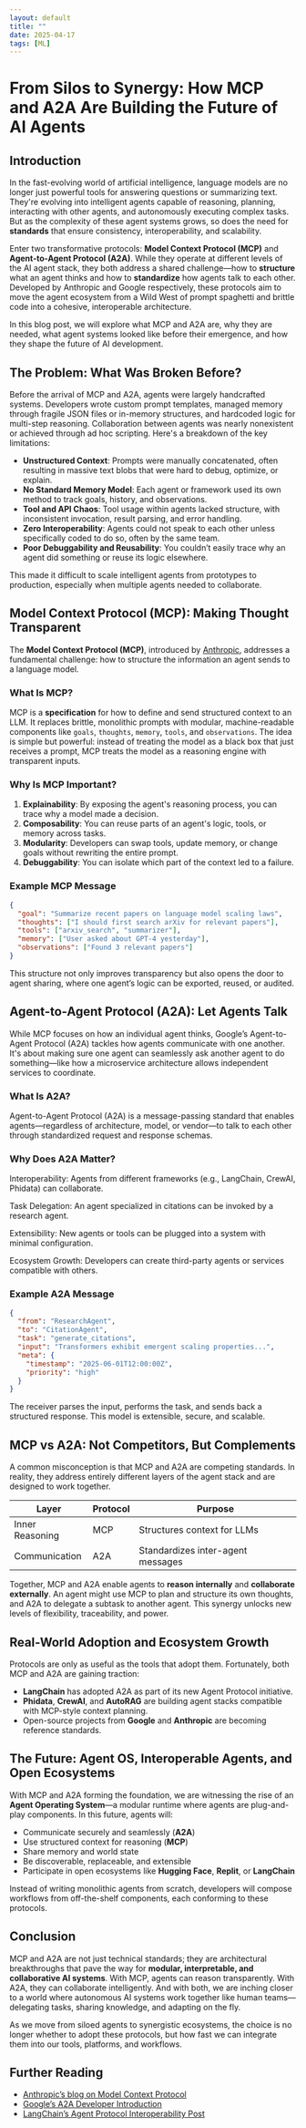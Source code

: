 ```yaml
---
layout: default
title: ""
date: 2025-04-17
tags: [ML]
---
```


# From Silos to Synergy: How MCP and A2A Are Building the Future of AI Agents

## Introduction

In the fast-evolving world of artificial intelligence, language models are no longer just powerful tools for answering questions or summarizing text. They're evolving into intelligent agents capable of reasoning, planning, interacting with other agents, and autonomously executing complex tasks. But as the complexity of these agent systems grows, so does the need for **standards** that ensure consistency, interoperability, and scalability.

Enter two transformative protocols: **Model Context Protocol (MCP)** and **Agent-to-Agent Protocol (A2A)**. While they operate at different levels of the AI agent stack, they both address a shared challenge—how to **structure** what an agent thinks and how to **standardize** how agents talk to each other. Developed by Anthropic and Google respectively, these protocols aim to move the agent ecosystem from a Wild West of prompt spaghetti and brittle code into a cohesive, interoperable architecture.

In this blog post, we will explore what MCP and A2A are, why they are needed, what agent systems looked like before their emergence, and how they shape the future of AI development.

## The Problem: What Was Broken Before?

Before the arrival of MCP and A2A, agents were largely handcrafted systems. Developers wrote custom prompt templates, managed memory through fragile JSON files or in-memory structures, and hardcoded logic for multi-step reasoning. Collaboration between agents was nearly nonexistent or achieved through ad hoc scripting. Here's a breakdown of the key limitations:

- **Unstructured Context**: Prompts were manually concatenated, often resulting in massive text blobs that were hard to debug, optimize, or explain.
- **No Standard Memory Model**: Each agent or framework used its own method to track goals, history, and observations.
- **Tool and API Chaos**: Tool usage within agents lacked structure, with inconsistent invocation, result parsing, and error handling.
- **Zero Interoperability**: Agents could not speak to each other unless specifically coded to do so, often by the same team.
- **Poor Debuggability and Reusability**: You couldn’t easily trace why an agent did something or reuse its logic elsewhere.

This made it difficult to scale intelligent agents from prototypes to production, especially when multiple agents needed to collaborate.

## Model Context Protocol (MCP): Making Thought Transparent

The **Model Context Protocol (MCP)**, introduced by [Anthropic](https://www.anthropic.com/news/model-context-protocol), addresses a fundamental challenge: how to structure the information an agent sends to a language model.

### What Is MCP?

MCP is a **specification** for how to define and send structured context to an LLM. It replaces brittle, monolithic prompts with modular, machine-readable components like `goals`, `thoughts`, `memory`, `tools`, and `observations`. The idea is simple but powerful: instead of treating the model as a black box that just receives a prompt, MCP treats the model as a reasoning engine with transparent inputs.

### Why Is MCP Important?

1. **Explainability**: By exposing the agent's reasoning process, you can trace why a model made a decision.  
2. **Composability**: You can reuse parts of an agent's logic, tools, or memory across tasks.  
3. **Modularity**: Developers can swap tools, update memory, or change goals without rewriting the entire prompt.  
4. **Debuggability**: You can isolate which part of the context led to a failure.  

### Example MCP Message

```json
{
  "goal": "Summarize recent papers on language model scaling laws",
  "thoughts": ["I should first search arXiv for relevant papers"],
  "tools": ["arxiv_search", "summarizer"],
  "memory": ["User asked about GPT-4 yesterday"],
  "observations": ["Found 3 relevant papers"]
}
```

This structure not only improves transparency but also opens the door to agent sharing, where one agent’s logic can be exported, reused, or audited.

## Agent-to-Agent Protocol (A2A): Let Agents Talk
While MCP focuses on how an individual agent thinks, Google’s Agent-to-Agent Protocol (A2A) tackles how agents communicate with one another. It's about making sure one agent can seamlessly ask another agent to do something—like how a microservice architecture allows independent services to coordinate.

### What Is A2A?
Agent-to-Agent Protocol (A2A) is a message-passing standard that enables agents—regardless of architecture, model, or vendor—to talk to each other through standardized request and response schemas.

### Why Does A2A Matter?
Interoperability: Agents from different frameworks (e.g., LangChain, CrewAI, Phidata) can collaborate.

Task Delegation: An agent specialized in citations can be invoked by a research agent.

Extensibility: New agents or tools can be plugged into a system with minimal configuration.

Ecosystem Growth: Developers can create third-party agents or services compatible with others.

### Example A2A Message

```json
{
  "from": "ResearchAgent",
  "to": "CitationAgent",
  "task": "generate_citations",
  "input": "Transformers exhibit emergent scaling properties...",
  "meta": {
    "timestamp": "2025-06-01T12:00:00Z",
    "priority": "high"
  }
}
```

The receiver parses the input, performs the task, and sends back a structured response. This model is extensible, secure, and scalable.

## MCP vs A2A: Not Competitors, But Complements

A common misconception is that MCP and A2A are competing standards. In reality, they address entirely different layers of the agent stack and are designed to work together.

| Layer           | Protocol | Purpose                         |
|----------------|----------|---------------------------------|
| Inner Reasoning| MCP      | Structures context for LLMs     |
| Communication  | A2A      | Standardizes inter-agent messages|

Together, MCP and A2A enable agents to **reason internally** and **collaborate externally**. An agent might use MCP to plan and structure its own thoughts, and A2A to delegate a subtask to another agent. This synergy unlocks new levels of flexibility, traceability, and power.

## Real-World Adoption and Ecosystem Growth

Protocols are only as useful as the tools that adopt them. Fortunately, both MCP and A2A are gaining traction:

- **LangChain** has adopted A2A as part of its new Agent Protocol initiative.
- **Phidata**, **CrewAI**, and **AutoRAG** are building agent stacks compatible with MCP-style context planning.
- Open-source projects from **Google** and **Anthropic** are becoming reference standards.

## The Future: Agent OS, Interoperable Agents, and Open Ecosystems

With MCP and A2A forming the foundation, we are witnessing the rise of an **Agent Operating System**—a modular runtime where agents are plug-and-play components. In this future, agents will:

- Communicate securely and seamlessly (**A2A**)
- Use structured context for reasoning (**MCP**)
- Share memory and world state
- Be discoverable, replaceable, and extensible
- Participate in open ecosystems like **Hugging Face**, **Replit**, or **LangChain**

Instead of writing monolithic agents from scratch, developers will compose workflows from off-the-shelf components, each conforming to these protocols.

## Conclusion

MCP and A2A are not just technical standards; they are architectural breakthroughs that pave the way for **modular, interpretable, and collaborative AI systems**. With MCP, agents can reason transparently. With A2A, they can collaborate intelligently. And with both, we are inching closer to a world where autonomous AI systems work together like human teams—delegating tasks, sharing knowledge, and adapting on the fly.

As we move from siloed agents to synergistic ecosystems, the choice is no longer whether to adopt these protocols, but how fast we can integrate them into our tools, platforms, and workflows.

## Further Reading

- [Anthropic’s blog on Model Context Protocol](https://www.anthropic.com/news/model-context-protocol)  
- [Google’s A2A Developer Introduction](https://developers.googleblog.com/en/a2a-a-new-era-of-agent-interoperability/)  
- [LangChain’s Agent Protocol Interoperability Post](https://blog.langchain.dev/agent-protocol-interoperability-for-llm-agents/)
